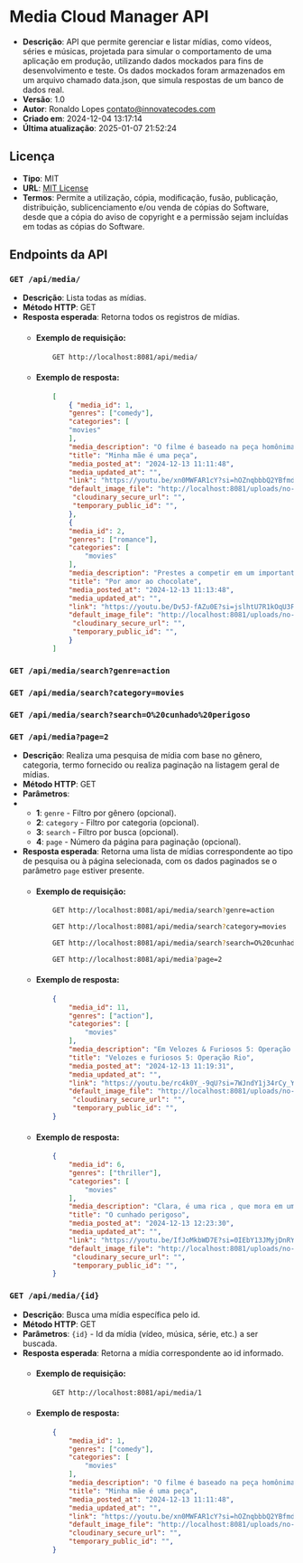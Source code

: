 # Media Cloud Manager API

- **Descrição**: API que permite gerenciar e listar mídias, como vídeos, séries e músicas, projetada para simular o comportamento de uma aplicação em produção, utilizando dados mockados para fins de desenvolvimento e teste. Os dados mockados foram armazenados em um arquivo chamado data.json, que simula respostas de um banco de dados real.
- **Versão**: 1.0
- **Autor**: Ronaldo Lopes <contato@innovatecodes.com>
- **Criado em**: 2024-12-04 13:17:14
- **Última atualização**: 2025-01-07 21:52:24

## Licença

- **Tipo**: MIT
- **URL**: [MIT License](https://opensource.org/licenses/MIT)
- **Termos**: Permite a utilização, cópia, modificação, fusão, publicação, distribuição, sublicenciamento e/ou venda de cópias do Software, desde que a cópia do aviso de copyright e a permissão sejam incluídas em todas as cópias do Software.

## Endpoints da API

### `GET /api/media/`
- **Descrição**: Lista todas as mídias.
- **Método HTTP**: GET
- **Resposta esperada**: Retorna todos os registros de mídias.
  - #### Exemplo de requisição:
    ```bash
        GET http://localhost:8081/api/media/
    ```
  - #### Exemplo de resposta: 
    ```json
        [
            { "media_id": 1,
            "genres": ["comedy"],
            "categories": [
            "movies"
            ],
            "media_description": "O filme é baseado na peça homônima criada e estrelada pelo próprio Paulo e que levou milhões de espectadores ao teatro ao longo dos anos em cartaz.",
            "title": "Minha mãe é uma peça",
            "media_posted_at": "2024-12-13 11:11:48",
            "media_updated_at": "",
            "link": "https://youtu.be/xn0MWFAR1cY?si=hOZnqbbbQ2YBfmdC",
            "default_image_file": "http://localhost:8081/uploads/no-image.jpg",
             "cloudinary_secure_url": "",
             "temporary_public_id": "",
            },
            {
            "media_id": 2,
            "genres": ["romance"],
            "categories": [
                "movies"
            ],
            "media_description": "Prestes a competir em um importante concurso culinário, Ária, uma confeteira talentosa, vê seus planos desmoronarem quando seu parceiro a abandona poucos dias antes do evento. Desesperada, ela encontra apoio em um charmoso pai solteiro que a ajuda a descobrir não apenas um ingrediente secreto para sua receita,  mas também o caminho para a verdadeira felicidade. Confeteira Desesperada Encontra o Ingrediente Secreto da Felicidade!",
            "title": "Por amor ao chocolate",
            "media_posted_at": "2024-12-13 11:13:48",
            "media_updated_at": "",
            "link": "https://youtu.be/Dv5J-fAZu0E?si=jslhtU7R1kOqU3Fc",
            "default_image_file": "http://localhost:8081/uploads/no-image.jpg",
             "cloudinary_secure_url": "",
             "temporary_public_id": "",
            }                       
        ]          
    ```

### `GET /api/media/search?genre=action` 
### `GET /api/media/search?category=movies` 
### `GET /api/media/search?search=O%20cunhado%20perigoso` 
### `GET /api/media?page=2`
- **Descrição**:  Realiza uma pesquisa de mídia com base no gênero, categoria, termo fornecido ou realiza paginação na listagem geral de mídias.
- **Método HTTP**: GET
- **Parâmetros**:
- - **1**: `genre` - Filtro por gênero (opcional).
  - **2**: `category` - Filtro por categoria (opcional).
  - **3**: `search` - Filtro por busca (opcional).
  - **4**: `page` -  Número da página para paginação (opcional).  
- **Resposta esperada**: Retorna uma lista de mídias correspondente ao tipo de pesquisa ou à página selecionada, com os dados paginados se o parâmetro `page` estiver presente.
  - #### Exemplo de requisição:
    ```bash
        GET http://localhost:8081/api/media/search?genre=action
    ```
    ```bash
        GET http://localhost:8081/api/media/search?category=movies
    ```
    ```bash
        GET http://localhost:8081/api/media/search?search=O%20cunhado%20perigoso
    ```
    ```bash
        GET http://localhost:8081/api/media?page=2
    ```
  - #### Exemplo de resposta:
    ```json
        {
            "media_id": 11,
            "genres": ["action"],
            "categories": [
                "movies"
            ],
            "media_description": "Em Velozes & Furiosos 5: Operação Rio, Dominic Toretto (Vin Diesel) foi resgatado da prisão por sua irmã Mia (Jordana Brewster) e Brian O'Conner (Paul Walker), que realizam um ousa...",
            "title": "Velozes e furiosos 5: Operação Rio",
            "media_posted_at": "2024-12-13 11:19:31",
            "media_updated_at": "",
            "link": "https://youtu.be/rc4k0Y_-9qU?si=7WJndY1j34rCy_Yg",
            "default_image_file": "http://localhost:8081/uploads/no-image.jpg",
             "cloudinary_secure_url": "",
             "temporary_public_id": "",
        }              
    ```

  - #### Exemplo de resposta:
    ```json
        {
            "media_id": 6,
            "genres": ["thriller"],
            "categories": [
                "movies"
            ],
            "media_description": "Clara, é uma rica , que mora em um lugar com vizinhos ricos, mas ela tem seu mundo virado de cabeça para baixo com a chegada inesperada do seu cunhado.",
            "title": "O cunhado perigoso",
            "media_posted_at": "2024-12-13 12:23:30",
            "media_updated_at": "",
            "link": "https://youtu.be/IfJoMkbWD7E?si=0IEbY13JMyjDnRYR",
            "default_image_file": "http://localhost:8081/uploads/no-image.jpg",
             "cloudinary_secure_url": "",
             "temporary_public_id": "",
        }              
    ```

### `GET /api/media/{id}`
- **Descrição**: Busca uma mídia específica pelo id.
- **Método HTTP**: GET
- **Parâmetros**: `{id}` - Id da mídia (vídeo, música, série, etc.) a ser buscada.
- **Resposta esperada**: Retorna a mídia correspondente ao id informado.
  - #### Exemplo de requisição:
    ```bash
        GET http://localhost:8081/api/media/1
    ```
  - #### Exemplo de resposta:
    ```json
        {
            "media_id": 1,
            "genres": ["comedy"],
            "categories": [
                "movies"
            ],
            "media_description": "O filme é baseado na peça homônima criada e estrelada pelo próprio Paulo e que levou milhões de espectadores ao teatro ao longo dos anos em cartaz.",
            "title": "Minha mãe é uma peça",
            "media_posted_at": "2024-12-13 11:11:48",
            "media_updated_at": "",
            "link": "https://youtu.be/xn0MWFAR1cY?si=hOZnqbbbQ2YBfmdC",
            "default_image_file": "http://localhost:8081/uploads/no-image.jpg",
            "cloudinary_secure_url": "",
            "temporary_public_id": "",
        }
    ```

